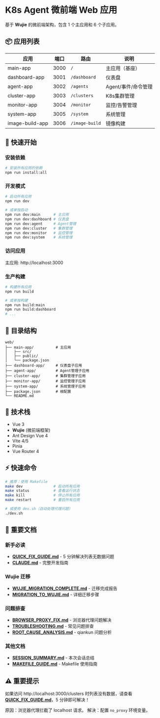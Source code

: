 # K8s Agent 微前端 Web 应用

基于 **Wujie** 的微前端架构，包含 1 个主应用和 6 个子应用。

## 📦 应用列表

| 应用 | 端口 | 路由 | 说明 |
|-----|------|------|------|
| main-app | 3000 | `/` | 主应用（基座） |
| dashboard-app | 3001 | `/dashboard` | 仪表盘 |
| agent-app | 3002 | `/agents` | Agent/事件/命令管理 |
| cluster-app | 3003 | `/clusters` | K8s集群管理 |
| monitor-app | 3004 | `/monitor` | 监控/告警管理 |
| system-app | 3005 | `/system` | 系统管理 |
| image-build-app | 3006 | `/image-build` | 镜像构建 |

## 🚀 快速开始

### 安装依赖

```bash
# 安装所有应用的依赖
npm run install:all
```

### 开发模式

```bash
# 启动所有应用
npm run dev

# 或单独启动
npm run dev:main      # 主应用
npm run dev:dashboard # 仪表盘
npm run dev:agent     # Agent管理
npm run dev:cluster   # 集群管理
npm run dev:monitor   # 监控管理
npm run dev:system    # 系统管理
```

### 访问应用

主应用: http://localhost:3000

### 生产构建

```bash
# 构建所有应用
npm run build

# 或单独构建
npm run build:main
npm run build:dashboard
# ...
```

## 📁 目录结构

```
web/
├── main-app/          # 主应用
│   ├── src/
│   ├── public/
│   └── package.json
├── dashboard-app/     # 仪表盘子应用
├── agent-app/         # Agent管理子应用
├── cluster-app/       # 集群管理子应用
├── monitor-app/       # 监控管理子应用
├── system-app/        # 系统管理子应用
├── package.json       # 根配置
└── README.md
```

## 🔧 技术栈

- Vue 3
- **Wujie** (微前端框架)
- Ant Design Vue 4
- Vite 4/5
- Pinia
- Vue Router 4

## ⚡ 快速命令

```bash
# 推荐：使用 Makefile
make dev              # 启动所有应用
make status           # 查看运行状态
make kill             # 停止所有应用
make restart          # 重启所有应用

# 或使用 dev.sh（自动处理代理问题）
./dev.sh
```

## 📖 重要文档

### 新手必读
- **[QUICK_FIX_GUIDE.md](QUICK_FIX_GUIDE.md)** - 5 分钟解决列表无数据问题
- **[CLAUDE.md](CLAUDE.md)** - 完整开发指南

### Wujie 迁移
- **[WUJIE_MIGRATION_COMPLETE.md](WUJIE_MIGRATION_COMPLETE.md)** - 迁移完成报告
- **[MIGRATION_TO_WUJIE.md](MIGRATION_TO_WUJIE.md)** - 详细迁移步骤

### 问题排查
- **[BROWSER_PROXY_FIX.md](BROWSER_PROXY_FIX.md)** - 浏览器代理问题解决
- **[TROUBLESHOOTING.md](TROUBLESHOOTING.md)** - 常见问题排查
- **[ROOT_CAUSE_ANALYSIS.md](ROOT_CAUSE_ANALYSIS.md)** - qiankun 问题分析

### 其他文档
- **[SESSION_SUMMARY.md](SESSION_SUMMARY.md)** - 本次会话总结
- **[MAKEFILE_GUIDE.md](MAKEFILE_GUIDE.md)** - Makefile 使用指南

## ⚠️ 重要提示

如果访问 http://localhost:3000/clusters 时列表没有数据，请查看 **[QUICK_FIX_GUIDE.md](QUICK_FIX_GUIDE.md)**，5 分钟即可解决！

原因：浏览器代理拦截了 localhost 请求。
解决：配置 `no_proxy` 环境变量。
